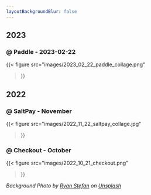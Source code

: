 ```yaml
---
layoutBackgroundBlur: false
---
```


## 2023
### @ Paddle - 2023-02-22

{{< figure
    src="images/2023_02_22_paddle_collage.png"
>}}

## 2022

### @ SaltPay - November

{{< figure
    src="images/2022_11_22_saltpay_collage.jpg"
>}}

### @ Checkout - October

{{< figure
    src="images/2022_10_21_checkout.png"
>}}

*Background Photo by <a href="https://unsplash.com/@ryanstefan?utm_source=unsplash&utm_medium=referral&utm_content=creditCopyText">Ryan Stefan</a> on <a href="https://unsplash.com/photos/kZmZdsYGoDY?utm_source=unsplash&utm_medium=referral&utm_content=creditCopyText">Unsplash</a>*